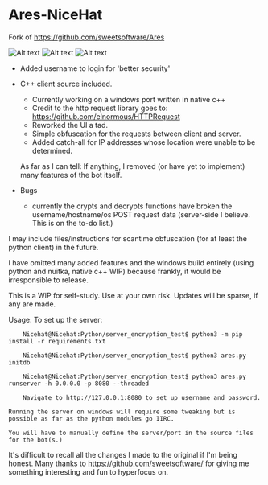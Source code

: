# Ares-NiceHat

Fork of https://github.com/sweetsoftware/Ares

![Alt text](Images/ss1.jpg?raw=true "Define User")
![Alt text](Images/ss2.jpg?raw=true "Client List")
![Alt text](Images/ss3.jpg?raw=true "Shell")


+ Added username to login for 'better security'
+ C++ client source included.
  - Currently working on a windows port written in native c++
  - Credit to the http request library goes to: https://github.com/elnormous/HTTPRequest
  - Reworked the UI a tad.
  - Simple obfuscation for the requests between client and server.
  - Added catch-all for IP addresses whose location were unable to be determined.
  
  As far as I can tell:
  If anything, I removed (or have yet to implement) many features of the bot itself.
  
+ Bugs
  - currently the crypts and decrypts functions have broken the username/hostname/os POST request data (server-side I believe. This is on the to-do list.)

I may include files/instructions for scantime obfuscation (for at least the python client) in the future.

I have omitted many added features and the windows build entirely (using python and nuitka, native c++ WIP) because frankly,
it would be irresponsible to release. 

This is a WIP for self-study. 
Use at your own risk. 
Updates will be sparse, if any are made.

Usage:
    To set up the server:
    
        Nicehat@Nicehat:Python/server_encryption_test$ python3 -m pip install -r requirements.txt
        
        Nicehat@Nicehat:Python/server_encryption_test$ python3 ares.py initdb
        
        Nicehat@Nicehat:Python/server_encryption_test$ python3 ares.py runserver -h 0.0.0.0 -p 8080 --threaded
        
        Navigate to http://127.0.0.1:8080 to set up username and password.
        
    Running the server on windows will require some tweaking but is possible as far as the python modules go IIRC. 
        
    You will have to manually define the server/port in the source files for the bot(s.)

It's difficult to recall all the changes I made to the original if I'm being honest. 
Many thanks to https://github.com/sweetsoftware/ for giving me something interesting and fun to hyperfocus on.

